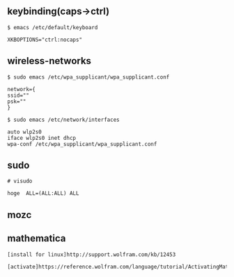 ## keybinding(caps→ctrl)
    $ emacs /etc/default/keyboard

    XKBOPTIONS="ctrl:nocaps"

## wireless-networks
    $ sudo emacs /etc/wpa_supplicant/wpa_supplicant.conf
    
    network={
    ssid=""
    psk=""
    }
    
    $ sudo emacs /etc/network/interfaces
    
    auto wlp2s0
    iface wlp2s0 inet dhcp
    wpa-conf /etc/wpa_supplicant/wpa_supplicant.conf

## sudo
    # visudo
    
    hoge  ALL=(ALL:ALL) ALL

## mozc


## mathematica
    [install for linux]http://support.wolfram.com/kb/12453
    
    [activate]https://reference.wolfram.com/language/tutorial/ActivatingMathematica.html
